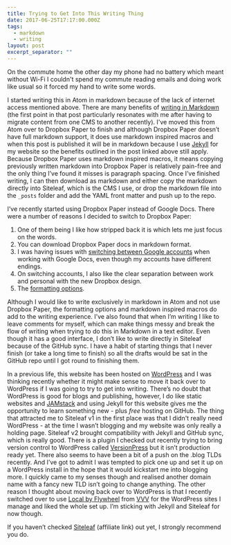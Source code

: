 ```yaml
---
title: Trying to Get Into This Writing Thing
date: 2017-06-25T17:17:00.000Z
tags:
  - markdown
  - writing
layout: post
excerpt_separator: ""
---
```


On the commute home the other day my phone had no battery which meant without Wi-Fi I couldn't spend my commute reading emails and doing work like usual so it forced my hand to write some words.

I started writing this in Atom in markdown because of the lack of internet access mentioned above. There are many benefits of [writing in Markdown](http://mediatemple.net/blog/tips/you-should-probably-blog-in-markdown/) (the first point in that post particularly resonates with me after having to migrate content from one CMS to another recently). I've moved this from Atom over to Dropbox Paper to finish and although Dropbox Paper doesn’t have full markdown support, it does use markdown inspired macros and when this post is published it will be in markdown because I use [Jekyll](https://jekyllrb.com/) for my website so the benefits outlined in the post linked above still apply. Because Dropbox Paper uses markdown inspired macros, it means copying previously written markdown into Dropbox Paper is relatively pain-free and the only thing I’ve found it misses is paragraph spacing. Once I’ve finished writing, I can then download as markdown and either copy the markdown directly into Siteleaf, which is the CMS I use, or drop the markdown file into the `_posts` folder and add the YAML front matter and push up to the repo.

I’ve recently started using Dropbox Paper instead of Google Docs. There were a number of reasons I decided to switch to Dropbox Paper:

1. One of them being I like how stripped back it is which lets me just focus on the words.
2. You can download Dropbox Paper docs in markdown format.
3. I was having issues with [switching between Google accounts](https://support.google.com/docs/answer/2405894) when working with Google Docs, even though my accounts have different endings.
4. On switching accounts, I also like the clear separation between work and personal with the new Dropbox design.
5. The [formatting options](https://www.dropbox.com/help/paper/formatting).

Although I would like to write exclusively in markdown in Atom and not use Dropbox Paper, the formatting options and markdown inspired macros do add to the writing experience. I’ve also found that when I’m writing I like to leave comments for myself, which can make things messy and break the flow of writing when trying to do this in Markdown in a text editor. Even though it has a good interface, I don’t like to write directly in Siteleaf because of the GitHub sync. I have a habit of starting things that I never finish (or take a long time to finish) so all the drafts would be sat in the GitHub repo until I got round to finishing them.

In a previous life, this website has been hosted on [WordPress](https://wordpress.org/) and I was thinking recently whether it might make sense to move it back over to WordPress if I was going to try to get into writing. There’s no doubt that WordPress is good for blogs and publishing, however, I do like static websites and [JAMstack](https://jamstack.org/) and using Jekyll for this website gives me the opportunity to learn something new - plus *free* hosting on GitHub. The thing that attracted me to Siteleaf v1 in the first place was that I didn't really need WordPress - at the time I wasn’t blogging and my website was only really a holding page. Siteleaf v2 brought compatibility with Jekyll and GitHub sync, which is really good. There is a plugin I checked out recently trying to bring version control to WordPress called [VersionPress](https://versionpress.net/) but it isn’t production ready yet. There also seems to have been a bit of a push on the .blog TLDs recently. And I’ve got to admit I was tempted to pick one up and set it up on a WordPress install in the hope that it would kickstart me into blogging more. I quickly came to my senses though and realised another domain name with a fancy new TLD isn’t going to change anything. The other reason I thought about moving back over to WordPress is that I recently switched over to use [Local by Flywheel](https://local.getflywheel.com/) from [VVV](https://github.com/Varying-Vagrant-Vagrants/VVV) for the WordPress sites I manage and liked the whole set up. I’m sticking with Jekyll and Siteleaf for now though.

If you haven’t checked [Siteleaf](https://www.siteleaf.com/?via=daryl) (affiliate link) out yet, I strongly recommend you do.
